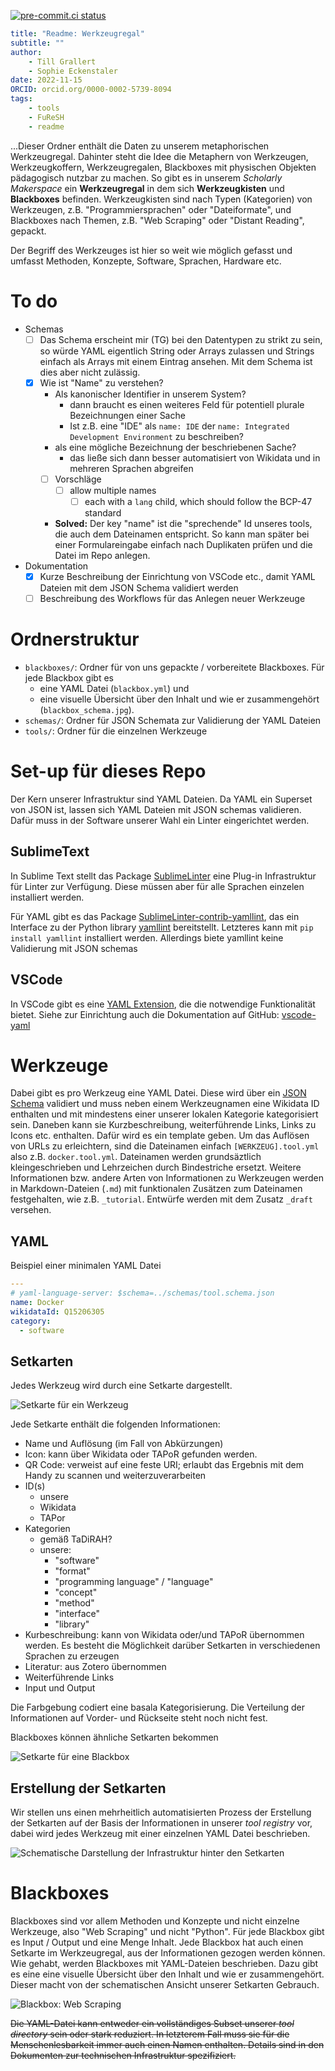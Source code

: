 [![pre-commit.ci status](https://results.pre-commit.ci/badge/github/FuReSH/tool-storage-interface/main.svg)](https://results.pre-commit.ci/latest/github/FuReSH/tool-storage-interface/main)

```yml
title: "Readme: Werkzeugregal"
subtitle: ""
author: 
    - Till Grallert
    - Sophie Eckenstaler
date: 2022-11-15
ORCID: orcid.org/0000-0002-5739-8094
tags:
    - tools
    - FuReSH
    - readme
```

...Dieser Ordner enthält die Daten zu unserem metaphorischen Werkzeugregal. Dahinter steht die Idee die Metaphern von Werkzeugen, Werkzeugkoffern, Werkzeugregalen, Blackboxes mit physischen Objekten pädagogisch nutzbar zu machen. So gibt es in unserem *Scholarly Makerspace* ein **Werkzeugregal** in dem sich **Werkzeugkisten** und **Blackboxes** befinden. Werkzeugkisten sind nach Typen (Kategorien) von Werkzeugen, z.B. "Programmiersprachen" oder "Dateiformate", und Blackboxes nach Themen, z.B. "Web Scraping" oder "Distant Reading", gepackt.

Der Begriff des Werkzeuges ist hier so weit wie möglich gefasst und umfasst Methoden, Konzepte, Software, Sprachen, Hardware etc.

# To do

- Schemas
    - [ ] Das Schema erscheint mir (TG) bei den Datentypen zu strikt zu sein, so würde YAML eigentlich String oder Arrays zulassen und Strings einfach als Arrays mit einem Eintrag ansehen. Mit dem Schema ist dies aber nicht zulässig.
    - [x] Wie ist "Name" zu verstehen?
        + Als kanonischer Identifier in unserem System?
            * dann braucht es einen weiteres Feld für potentiell plurale Bezeichnungen einer Sache
            * Ist z.B. eine "IDE" als `name: IDE` der `name: Integrated Development Environment` zu beschreiben?
        + als eine mögliche Bezeichnung der beschriebenen Sache?
            * das ließe sich dann besser automatisiert von Wikidata und in mehreren Sprachen abgreifen
        - [ ] Vorschläge
            - [ ] allow multiple names
                - [ ] each with a `lang` child, which should follow the BCP-47 standard
        - **Solved:** Der key "name" ist die "sprechende" Id unseres tools, die auch dem Dateinamen entspricht. So kann man später bei einer Formulareingabe einfach nach Duplikaten prüfen und die Datei im Repo anlegen.

- Dokumentation
    - [x] Kurze Beschreibung der Einrichtung von VSCode etc., damit YAML Dateien mit dem JSON Schema validiert werden
    - [ ] Beschreibung des Workflows für das Anlegen neuer Werkzeuge

# Ordnerstruktur

- `blackboxes/`: Ordner für von uns gepackte / vorbereitete Blackboxes. Für jede Blackbox gibt es 
    + eine YAML Datei (`blackbox.yml`) und 
    + eine visuelle Übersicht über den Inhalt und wie er zusammengehört (`blackbox_schema.jpg`). 
- `schemas/`: Ordner für JSON Schemata zur Validierung der YAML Dateien
- `tools/`: Ordner für die einzelnen Werkzeuge

# Set-up für dieses Repo

Der Kern unserer Infrastruktur sind YAML Dateien. Da YAML ein Superset von JSON ist, lassen sich YAML Dateien mit JSON schemas validieren. Dafür muss in der Software unserer Wahl ein Linter eingerichtet werden.

## SublimeText

In Sublime Text stellt das Package [SublimeLinter](http://www.sublimelinter.com) eine Plug-in Infrastruktur für Linter zur Verfügung. Diese müssen aber für alle Sprachen einzelen installiert werden.

Für YAML gibt es das Package [SublimeLinter-contrib-yamllint](https://github.com/thomasmeeus/SublimeLinter-contrib-yamllint), das ein Interface zu der Python library [yamllint]() bereitstellt. Letzteres kann mit `pip install yamllint` installiert werden. Allerdings biete yamllint keine Validierung mit JSON schemas

## VSCode

In VSCode gibt es eine [YAML Extension](https://marketplace.visualstudio.com/items?itemName=redhat.vscode-yaml), die die notwendige Funktionalität bietet. Siehe zur Einrichtung auch die Dokumentation auf GitHub: [vscode-yaml](https://github.com/redhat-developer/vscode-yaml)

# Werkzeuge

Dabei gibt es pro Werkzeug eine YAML Datei. Diese wird über ein [JSON Schema](schemas/tool.schema.json) validiert und muss neben einem Werkzeugnamen  eine Wikidata ID enthalten und mit mindestens einer unserer lokalen Kategorie kategorisiert sein. Daneben kann sie   Kurzbeschreibung, weiterführende Links, Links zu Icons etc. enthalten. Dafür wird es ein template geben. Um das Auflösen von URLs zu erleichtern, sind die Dateinamen einfach `[WERKZEUG].tool.yml` also z.B. `docker.tool.yml`. Dateinamen werden grundsäztlich kleingeschrieben und Lehrzeichen durch Bindestriche ersetzt.
Weitere Informationen bzw. andere Arten von Informationen zu Werkzeugen werden in Markdown-Dateien (`.md`) mit funktionalen Zusätzen zum Dateinamen festgehalten, wie z.B. `_tutorial`. Entwürfe werden mit dem Zusatz `_draft` versehen.

## YAML

Beispiel einer minimalen YAML Datei

```yml
---
# yaml-language-server: $schema=../schemas/tool.schema.json
name: Docker
wikidataId: Q15206305
category:
  - software
```

## Setkarten

Jedes Werkzeug wird durch eine Setkarte dargestellt.

![Setkarte für ein Werkzeug](assets/set-card_tool.jpg)

Jede Setkarte enthält die folgenden Informationen:

- Name und Auflösung (im Fall von Abkürzungen)
- Icon: kann über Wikidata oder TAPoR gefunden werden.
- QR Code: verweist auf eine feste URI; erlaubt das Ergebnis mit dem Handy zu scannen und weiterzuverarbeiten
- ID(s)
    + unsere
    + Wikidata
    + TAPor
- Kategorien
    + gemäß TaDiRAH?
    + unsere:
        * "software"
        * "format"
        * "programming language" / "language"
        * "concept"
        * "method"
        * "interface"
        * "library"
- Kurbeschreibung: kann von Wikidata oder/und TAPoR übernommen werden. Es besteht die Möglichkeit darüber Setkarten in verschiedenen Sprachen zu erzeugen
- Literatur: aus Zotero übernommen
- Weiterführende Links
- Input und Output

Die Farbgebung codiert eine basala Kategorisierung. Die Verteilung der Informationen auf Vorder- und Rückseite steht noch nicht fest.

Blackboxes können ähnliche Setkarten bekommen

![Setkarte für eine Blackbox](assets/set-card_black-box.jpg)

## Erstellung der Setkarten

Wir stellen uns einen mehrheitlich automatisierten Prozess der Erstellung der Setkarten auf der Basis der Informationen in unserer *tool registry* vor, dabei wird jedes Werkzeug mit einer einzelnen YAML Datei beschrieben.

![Schematische Darstellung der Infrastruktur hinter den Setkarten](assets/concept_set-card-infrastructure.jpg) 

# Blackboxes

Blackboxes sind vor allem Methoden und Konzepte und nicht einzelne Werkzeuge, also "Web Scraping" und nicht "Python". Für jede Blackbox gibt es Input / Output und eine Menge Inhalt. Jede Blackbox hat auch einen Setkarte im Werkzeugregal, aus der Informationen gezogen werden können. 
Wie gehabt, werden Blackboxes mit YAML-Dateien beschrieben. Dazu gibt es eine eine visuelle Übersicht über den Inhalt und wie er zusammengehört. Dieser macht von der schematischen Ansicht unserer Setkarten Gebrauch.

![Blackbox: Web Scraping](blackboxes/web-scraping_schema.jpg)

~~Die YAML-Datei kann entweder ein vollständiges Subset unserer *tool directory* sein oder stark reduziert. In letzterem Fall muss sie für die Menschenlesbarkeit immer auch einen Namen enthalten. Details sind in den Dokumenten zur technischen Infrastruktur spezifiziert.~~